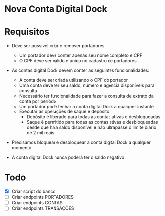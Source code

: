 # Nova Conta Digital Dock

# Requisitos
- Deve ser possível criar e remover portadores
    - Um portador deve conter apenas seu nome completo e CPF
    - O CPF deve ser válido e único no cadastro de portadores

- As contas digital Dock devem conter as seguintes funcionalidades:
    - A conta deve ser criada utilizando o CPF do portador
    - Uma conta deve ter seu saldo, número e agência disponíveis para consulta
    - Necessário ter funcionalidade para fazer a consulta de extrato da conta por período
    - Um portador pode fechar a conta digital Dock a qualquer instante
    - Executar as operações de saque e depósito:
        - Depósito é liberado para todas as contas ativas e desbloqueadas
        - Saque é permitido para todas as contas ativas e desbloqueadas desde que haja saldo disponível e não ultrapasse o limite diário de 2 mil reais

- Precisamos bloquear e desbloquear a conta digital Dock a qualquer momento
- A conta digital Dock nunca poderá ter o saldo negativo


# Todo
- [x] Criar script do banco
- [ ] Criar endpoints PORTADORES
- [ ] Criar endpoints CONTAS
- [ ] Criar endpoints TRANSAÇÕES